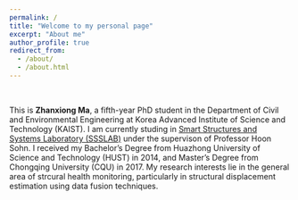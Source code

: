 ```yaml
---
permalink: /
title: "Welcome to my personal page"
excerpt: "About me"
author_profile: true
redirect_from: 
  - /about/
  - /about.html
---
```


&nbsp;

This is **Zhanxiong Ma**, a fifth-year PhD student in the Department of Civil and Environmental Engineering at Korea Advanced Institute of Science and Technology (KAIST). I am currently studing in [Smart Structures and Systems Laboratory (SSSLAB)](http://ssslab.kaist.ac.kr/main/main.html) under the supervison of Professor Hoon Sohn. I received my Bachelor’s Degree from Huazhong University of Science and Technology (HUST) in 2014, and Master’s Degree from Chongqing University (CQU) in 2017. My research interests lie in the general area of strcural health monitoring, particularly in structural displacement estimation using data fusion techniques.
